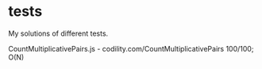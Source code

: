 tests
=====
My solutions of different tests.

CountMultiplicativePairs.js - codility.com/CountMultiplicativePairs 100/100; O(N)

